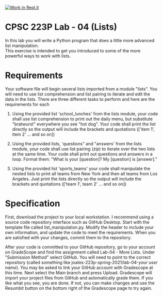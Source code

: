 [![Work in Repl.it](https://classroom.github.com/assets/work-in-replit-14baed9a392b3a25080506f3b7b6d57f295ec2978f6f33ec97e36a161684cbe9.svg)](https://classroom.github.com/online_ide?assignment_repo_id=4188933&assignment_repo_type=AssignmentRepo)
# CPSC 223P Lab - 04 (Lists)

In this lab you will write a Python program that does a little more advanced list manipulation.  
This exercise is intended to get you introduced to some of the more powerful ways to work with lists.

# Requirements

Your software file will begin several lists imported from a module "lists". 
You will need to use list comprehension and list pairing to iterate and edit the
data in the lists.  There are three different tasks to perform and here are the
requirements for each

1. Using the provided list 'school_lunches' from the lists module, your code shall use list
comprehension to print out the daily menu, but substitute "bratwurst" everywhere
you see "hot dog". Your code shall print the list directly so the output will include the 
brackets and quotations (['item 1', item 2' ... and so on])

2. Using the provided lists, 'questions" and "answers' from the lists module, your code shall use 
list pairing (zip) to iterate over the two lists at the same time.  Your code shall print out 
questions and answers in a loop. Format them: "What is your [question]? My [question] is [answer]."
  
3. Using the provided list 'sports_teams' your code shall manipulate the nested lists 
to print all teams from New York and then all teams from Los Angeles.  Just print the lists 
directly so the output will include the brackets and quotations (['team 1', team 2' ... and so on])

# Specification

First, download the project to your local workstation.  I recommend using a source code repository interface such as GitHub Desktop. Start with the template file called list_manipulation.py. Modify the header to include your own information, and update the code to meet the requirements. When you are satisfied with your changes, commit them to the repository.

After your code is committed to your GitHub repository, go to your account on GradeScope and find the assignment called Lab-04 - More Lists. Under "Submission Method" select GitHub. You will need to point to the correct repository (called something like joates-223p-spring-2021/lab-04-_your user name_).  You may be asked to link your GitHub account with Gradescope at this time.  Next select the Main branch and press Upload. Gradescope will import your project files from GitHub and automatically grade them.  If you like what you see, you are done.  If not, you can make changes and use the Resumbit button on the bottom right of the Gradescope page to try again.
